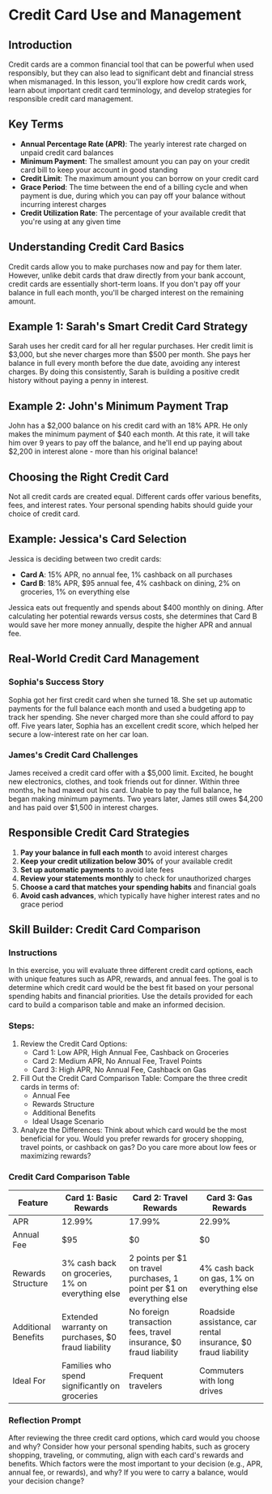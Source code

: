 # Credit Card Use and Management

## Introduction

Credit cards are a common financial tool that can be powerful when used responsibly, but they can also lead to significant debt and financial stress when mismanaged. In this lesson, you'll explore how credit cards work, learn about important credit card terminology, and develop strategies for responsible credit card management.

## Key Terms

- **Annual Percentage Rate (APR)**: The yearly interest rate charged on unpaid credit card balances
- **Minimum Payment**: The smallest amount you can pay on your credit card bill to keep your account in good standing
- **Credit Limit**: The maximum amount you can borrow on your credit card
- **Grace Period**: The time between the end of a billing cycle and when payment is due, during which you can pay off your balance without incurring interest charges
- **Credit Utilization Rate**: The percentage of your available credit that you're using at any given time

## Understanding Credit Card Basics

Credit cards allow you to make purchases now and pay for them later. However, unlike debit cards that draw directly from your bank account, credit cards are essentially short-term loans. If you don't pay off your balance in full each month, you'll be charged interest on the remaining amount.

## Example 1: Sarah's Smart Credit Card Strategy

Sarah uses her credit card for all her regular purchases. Her credit limit is $3,000, but she never charges more than $500 per month. She pays her balance in full every month before the due date, avoiding any interest charges. By doing this consistently, Sarah is building a positive credit history without paying a penny in interest.

## Example 2: John's Minimum Payment Trap

John has a $2,000 balance on his credit card with an 18% APR. He only makes the minimum payment of $40 each month. At this rate, it will take him over 9 years to pay off the balance, and he'll end up paying about $2,200 in interest alone - more than his original balance!

## Choosing the Right Credit Card

Not all credit cards are created equal. Different cards offer various benefits, fees, and interest rates. Your personal spending habits should guide your choice of credit card.

## Example: Jessica's Card Selection

Jessica is deciding between two credit cards:

- **Card A**: 15% APR, no annual fee, 1% cashback on all purchases
- **Card B**: 18% APR, $95 annual fee, 4% cashback on dining, 2% on groceries, 1% on everything else

Jessica eats out frequently and spends about $400 monthly on dining. After calculating her potential rewards versus costs, she determines that Card B would save her more money annually, despite the higher APR and annual fee.

## Real-World Credit Card Management

### Sophia's Success Story

Sophia got her first credit card when she turned 18. She set up automatic payments for the full balance each month and used a budgeting app to track her spending. She never charged more than she could afford to pay off. Five years later, Sophia has an excellent credit score, which helped her secure a low-interest rate on her car loan.

### James's Credit Card Challenges

James received a credit card offer with a $5,000 limit. Excited, he bought new electronics, clothes, and took friends out for dinner. Within three months, he had maxed out his card. Unable to pay the full balance, he began making minimum payments. Two years later, James still owes $4,200 and has paid over $1,500 in interest charges.

## Responsible Credit Card Strategies

1. **Pay your balance in full each month** to avoid interest charges
2. **Keep your credit utilization below 30%** of your available credit
3. **Set up automatic payments** to avoid late fees
4. **Review your statements monthly** to check for unauthorized charges
5. **Choose a card that matches your spending habits** and financial goals
6. **Avoid cash advances**, which typically have higher interest rates and no grace period

## Skill Builder: Credit Card Comparison

### Instructions

In this exercise, you will evaluate three different credit card options, each with unique features such as APR, rewards, and annual fees. The goal is to determine which credit card would be the best fit based on your personal spending habits and financial priorities. Use the details provided for each card to build a comparison table and make an informed decision.

### Steps:

1. Review the Credit Card Options:
    - Card 1: Low APR, High Annual Fee, Cashback on Groceries
    - Card 2: Medium APR, No Annual Fee, Travel Points
    - Card 3: High APR, No Annual Fee, Cashback on Gas
2. Fill Out the Credit Card Comparison Table:
Compare the three credit cards in terms of:
    - Annual Fee
    - Rewards Structure
    - Additional Benefits
    - Ideal Usage Scenario
3. Analyze the Differences:
Think about which card would be the most beneficial for you. Would you prefer rewards for grocery shopping, travel points, or cashback on gas? Do you care more about low fees or maximizing rewards?

### Credit Card Comparison Table

| Feature | Card 1: Basic Rewards | Card 2: Travel Rewards | Card 3: Gas Rewards |
| --- | --- | --- | --- |
| APR | 12.99% | 17.99% | 22.99% |
| Annual Fee | $95 | $0 | $0 |
| Rewards Structure | 3% cash back on groceries, 1% on everything else | 2 points per $1 on travel purchases, 1 point per $1 on everything else | 4% cash back on gas, 1% on everything else |
| Additional Benefits | Extended warranty on purchases, $0 fraud liability | No foreign transaction fees, travel insurance, $0 fraud liability | Roadside assistance, car rental insurance, $0 fraud liability |
| Ideal For | Families who spend significantly on groceries | Frequent travelers | Commuters with long drives |

### Reflection Prompt

After reviewing the three credit card options, which card would you choose and why? Consider how your personal spending habits, such as grocery shopping, traveling, or commuting, align with each card's rewards and benefits. Which factors were the most important to your decision (e.g., APR, annual fee, or rewards), and why? If you were to carry a balance, would your decision change?